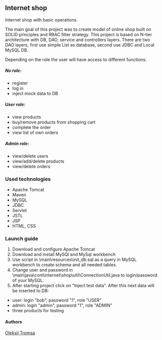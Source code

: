 ## Internet shop
Internet shop with basic operations. 

The main goal of this project was to create model of online shop built on SOLID principles and RBAC filter
strategy.
This project is based on N-tier architecture with DB, DAO, service and controllers layers.
There are two DAO layers, first use simple List as database, second use JDBC and Local MySQL DB.

Depending on the role the user will have access to different functions:<br>
##### No role:<br>
- register
- log in
- inject mock data to DB<br>
##### User role:
- view products
- buy/remove products from shopping cart
- complete the order
- view list of own orders<br>
##### Admin role:
- view/delete users
- view/add/delete products
- view/delete orders

### Used technologies
- Apache Tomcat 
- Maven
- MySQL 
- JDBC
- Servlet
- JSTL
- JSP
- HTML, CSS

### Launch guide
1) Download and configure Apache Tomcat
2) Download and install MySQl and MySql workbench
3) Use script in \main\resources\init_db.sql as a query in MySQL workbench to create schema and all needed tables.
4) Change user and password in \main\java\com\internet\shop\util\ConnectionUtil.java to login/password of your MySQL.
5) After starting project click on "Inject test data". After this next data will be inserted to DB:
- user: login "bob", password "1", role "USER"
- admin: login "admin", password "1", role "ADMIN"
- three products for testing

#### Authors
[Oleksii Tromsa](https://github.com/OleksiiTromsa)